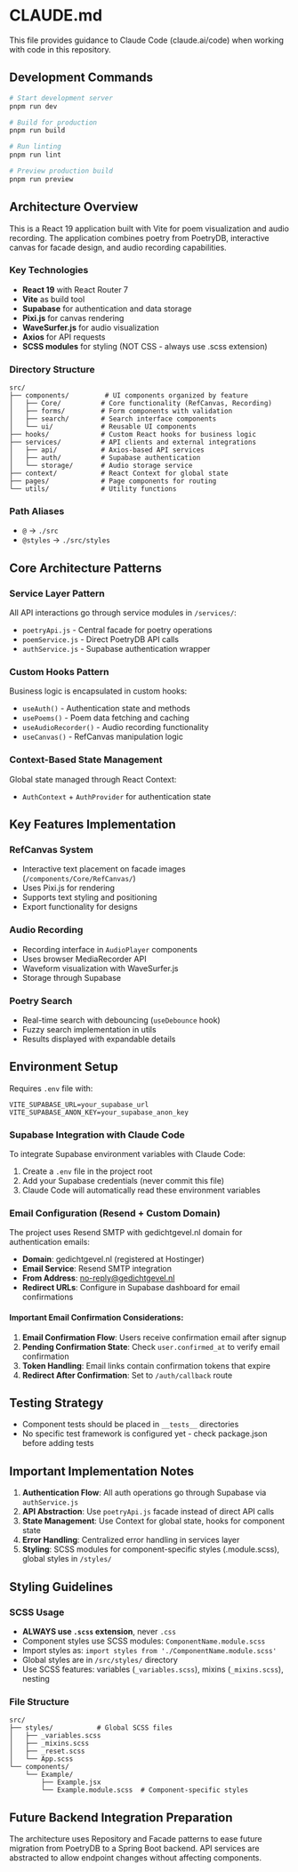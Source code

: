 # CLAUDE.md

This file provides guidance to Claude Code (claude.ai/code) when working with code in this repository.

## Development Commands

```bash
# Start development server
pnpm run dev

# Build for production
pnpm run build

# Run linting
pnpm run lint

# Preview production build
pnpm run preview
```

## Architecture Overview

This is a React 19 application built with Vite for poem visualization and audio recording. The application combines poetry from PoetryDB, interactive canvas for facade design, and
audio recording capabilities.

### Key Technologies

- **React 19** with React Router 7
- **Vite** as build tool
- **Supabase** for authentication and data storage
- **Pixi.js** for canvas rendering
- **WaveSurfer.js** for audio visualization
- **Axios** for API requests
- **SCSS modules** for styling (NOT CSS - always use .scss extension)

### Directory Structure

```
src/
├── components/         # UI components organized by feature
│   ├── Core/          # Core functionality (RefCanvas, Recording)
│   ├── forms/         # Form components with validation
│   ├── search/        # Search interface components
│   └── ui/            # Reusable UI components
├── hooks/             # Custom React hooks for business logic
├── services/          # API clients and external integrations
│   ├── api/           # Axios-based API services
│   ├── auth/          # Supabase authentication
│   └── storage/       # Audio storage service
├── context/           # React Context for global state
├── pages/             # Page components for routing
└── utils/             # Utility functions
```

### Path Aliases

- `@` → `./src`
- `@styles` → `./src/styles`

## Core Architecture Patterns

### Service Layer Pattern

All API interactions go through service modules in `/services/`:

- `poetryApi.js` - Central facade for poetry operations
- `poemService.js` - Direct PoetryDB API calls
- `authService.js` - Supabase authentication wrapper

### Custom Hooks Pattern

Business logic is encapsulated in custom hooks:

- `useAuth()` - Authentication state and methods
- `usePoems()` - Poem data fetching and caching
- `useAudioRecorder()` - Audio recording functionality
- `useCanvas()` - RefCanvas manipulation logic

### Context-Based State Management

Global state managed through React Context:

- `AuthContext` + `AuthProvider` for authentication state

## Key Features Implementation

### RefCanvas System

- Interactive text placement on facade images (`/components/Core/RefCanvas/`)
- Uses Pixi.js for rendering
- Supports text styling and positioning
- Export functionality for designs

### Audio Recording

- Recording interface in `AudioPlayer` components
- Uses browser MediaRecorder API
- Waveform visualization with WaveSurfer.js
- Storage through Supabase

### Poetry Search

- Real-time search with debouncing (`useDebounce` hook)
- Fuzzy search implementation in utils
- Results displayed with expandable details

## Environment Setup

Requires `.env` file with:

```
VITE_SUPABASE_URL=your_supabase_url
VITE_SUPABASE_ANON_KEY=your_supabase_anon_key
```

### Supabase Integration with Claude Code

To integrate Supabase environment variables with Claude Code:

1. Create a `.env` file in the project root
2. Add your Supabase credentials (never commit this file)
3. Claude Code will automatically read these environment variables

### Email Configuration (Resend + Custom Domain)

The project uses Resend SMTP with gedichtgevel.nl domain for authentication emails:

- **Domain**: gedichtgevel.nl (registered at Hostinger)
- **Email Service**: Resend SMTP integration
- **From Address**: no-reply@gedichtgevel.nl
- **Redirect URLs**: Configure in Supabase dashboard for email confirmations

#### Important Email Confirmation Considerations:

1. **Email Confirmation Flow**: Users receive confirmation email after signup
2. **Pending Confirmation State**: Check `user.confirmed_at` to verify email confirmation
3. **Token Handling**: Email links contain confirmation tokens that expire
4. **Redirect After Confirmation**: Set to `/auth/callback` route

## Testing Strategy

- Component tests should be placed in `__tests__` directories
- No specific test framework is configured yet - check package.json before adding tests

## Important Implementation Notes

1. **Authentication Flow**: All auth operations go through Supabase via `authService.js`
2. **API Abstraction**: Use `poetryApi.js` facade instead of direct API calls
3. **State Management**: Use Context for global state, hooks for component state
4. **Error Handling**: Centralized error handling in services layer
5. **Styling**: SCSS modules for component-specific styles (.module.scss), global styles in `/styles/`

## Styling Guidelines

### SCSS Usage

- **ALWAYS use `.scss` extension**, never `.css`
- Component styles use SCSS modules: `ComponentName.module.scss`
- Import styles as: `import styles from './ComponentName.module.scss'`
- Global styles are in `/src/styles/` directory
- Use SCSS features: variables (`_variables.scss`), mixins (`_mixins.scss`), nesting

### File Structure

```
src/
├── styles/           # Global SCSS files
│   ├── _variables.scss
│   ├── _mixins.scss
│   ├── _reset.scss
│   └── App.scss
└── components/
    └── Example/
        ├── Example.jsx
        └── Example.module.scss  # Component-specific styles
```

## Future Backend Integration Preparation

The architecture uses Repository and Facade patterns to ease future migration from PoetryDB to a Spring Boot backend. API services are abstracted to allow endpoint changes without
affecting components.